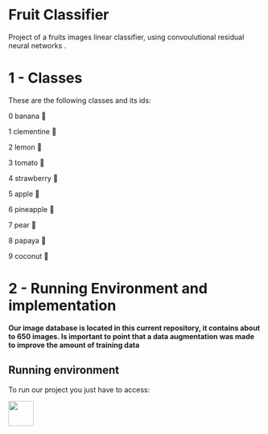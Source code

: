 # Fruit Classifier
Project of a fruits images linear classifier, using convoulutional residual neural networks .

**<h1>1 - Classes</h1>**

These are the following classes and its ids:

0 banana 🍌

1 clementine 🍊

2 lemon 🍋

3 tomato 🍅

4 strawberry 🍓

5 apple 🍎

6 pineapple 🍍

7 pear 🍐

8 papaya 🥭

9 coconut 🥥

**<h1>2 - Running Environment and implementation</h1>**

**Our image database is located in this current repository, it contains about to 650 images. Is important to point that a data augmentation was made to improve the amount of training data**

**<h2>Running environment</h2>**

To run our project you just have to access:

<a href="https://colab.research.google.com/drive/17slxQlLX9yw3CXFnD0n8IKAwh1q1Stdi"><img src="https://colab.research.google.com/img/colab_favicon.ico" width="50" height="50"></a>


